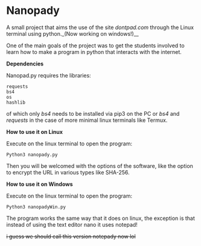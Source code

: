 # Nanopady
A small project that aims the use of the site _dontpad.com_ through the Linux terminal using python._(Now working on windows!)__

One of the main goals of the project was to get the students involved to learn how to make a program in python that interacts with the internet.

**Dependencies**

Nanopad.py requires the libraries:
```
requests
bs4
os
hashlib
```
of which only _bs4_ needs to be installed via pip3 on the PC or _bs4_ and _requests_ in the case of more minimal linux terminals like Termux.

**How to use it on Linux**

Execute on the linux terminal to open the program:
```
Python3 nanopady.py
```
Then you will be welcomed with the options of the software, like the option to encrypt the URL in various types like SHA-256.

**How to use it on Windows**

Execute on the linux terminal to open the program:
```
Python3 nanopadyWin.py
```
The program works the same way that it does on linux, the exception is that instead of using the text editor nano it uses notepad!

~~i guess we should call this version notepady now lol~~  
